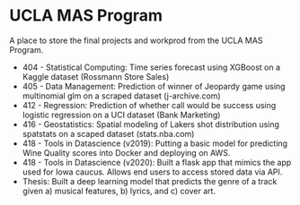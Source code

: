 # UCLA MAS Program

A place to store the final projects and workprod from the UCLA MAS Program.

* 404 - Statistical Computing: Time series forecast using XGBoost on a Kaggle dataset (Rossmann Store Sales)
* 405 - Data Management: Prediction of winner of Jeopardy game using multinomial glm on a scraped dataset (j-archive.com)
* 412 - Regression: Prediction of whether call would be success using logistic regression on a UCI dataset (Bank Marketing)
* 416 - Geostatistics: Spatial modeling of Lakers shot distribution using spatstats on a scaped dataset (stats.nba.com)
* 418 - Tools in Datascience (v2019): Putting a basic model for predicting Wine Quality scores into Docker and deploying on AWS.
* 418 - Tools in Datascience (v2020): Built a flask app that mimics the app used for Iowa caucus. Allows end users to access stored data via API.
* Thesis: Built a deep learning model that predicts the genre of a track given a) musical features, b) lyrics, and c) cover art.